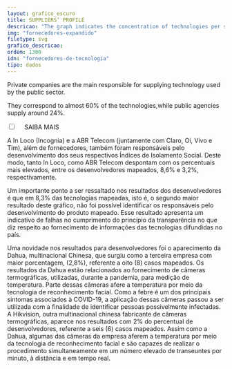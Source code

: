 ```yaml
---
layout: grafico_escuro
title: SUPPLIERS’ PROFILE
descricao: "The graph indicates the concentration of technologies per state and the profile of the suppliers."
img: "fornecedores-expandido"
filetype: svg
grafico_descricao:
ordem: 1300
idn: "fornecedores-de-tecnologia"
tipo: dados
---
```


Private companies are the main responsible for supplying technology used by the public sector.

They correspond to almost 60% of the technologies,while public agencies supply around 24%.

<div class="accordion">
    <div class="option">
      <input type="checkbox" id="toggle{{page.ordem}}" class="toggle" />
      <label class="titleaco" for="toggle{{page.ordem}}">SAIBA MAIS&nbsp;
      </label>
      <div class="contentaco">
        <p>A In Loco (Incognia) e a ABR Telecom (juntamente com Claro, Oi, Vivo e Tim), além de fornecedores, também foram responsáveis pelo desenvolvimento dos seus respectivos Índices de Isolamento Social. Deste modo, tanto In Loco, como ABR Telecom despontam com os percentuais mais elevados, entre os desenvolvedores mapeados, 8,6% e 3,2%, respectivamente.</p>
        <p>Um importante ponto a ser ressaltado nos resultados dos desenvolvedores é que em 8,3% das tecnologias mapeadas, isto é, o segundo maior resultado deste gráfico, não foi possível identificar os responsáveis pelo desenvolvimento do produto mapeado. Esse resultado apresenta um indicativo de falhas no cumprimento do princípio da transparência no que diz respeito ao fornecimento de informações das tecnologias difundidas no país.</p>
        <p>Uma novidade nos resultados para desenvolvedores foi o aparecimento da Dahua, multinacional Chinesa, que surgiu como a terceira empresa com maior porcentagem, (2,8%), referente a oito (8) casos mapeados. Os resultados da Dahua estão relacionados ao fornecimento de câmeras termográficas, utilizadas, durante a pandemia, para medição de temperatura. Parte dessas câmeras afere a temperatura por meio da tecnologia de reconhecimento facial. Como a febre é um dos principais sintomas associados à COVID-19, a aplicação dessas câmeras passou a ser utilizada com a finalidade de identificar pessoas possivelmente infectadas. A Hikvision, outra multinacional chinesa fabricante de câmeras termográficas, aparece nos resultados com 2% do percentual de desenvolvedores, referente a seis (6) casos mapeados. Assim como a Dahua, algumas das câmeras da empresa aferem a temperatura por meio da tecnologia de reconhecimento facial e são capazes de realizar o procedimento simultaneamente em um número elevado de transeuntes por minuto, à distância e em tempo real.</p>
      </div>
    </div>
  </div>
